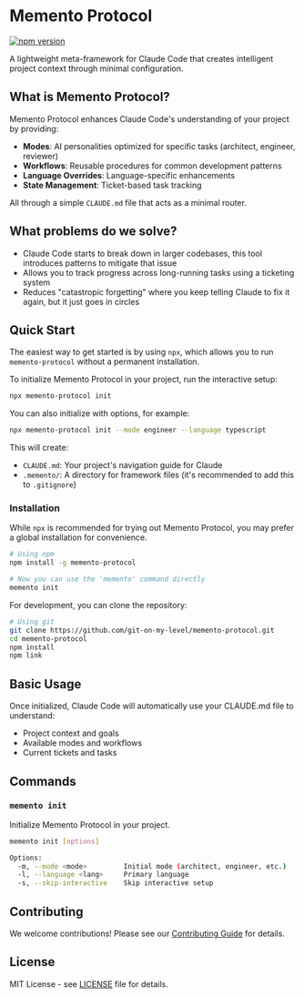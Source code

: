 # Memento Protocol

[![npm version](https://badge.fury.io/js/memento-protocol.svg)](https://badge.fury.io/js/memento-protocol)

A lightweight meta-framework for Claude Code that creates intelligent project context through minimal configuration.

## What is Memento Protocol?

Memento Protocol enhances Claude Code's understanding of your project by providing:
- **Modes**: AI personalities optimized for specific tasks (architect, engineer, reviewer)
- **Workflows**: Reusable procedures for common development patterns
- **Language Overrides**: Language-specific enhancements
- **State Management**: Ticket-based task tracking

All through a simple `CLAUDE.md` file that acts as a minimal router.

## What problems do we solve?
- Claude Code starts to break down in larger codebases, this tool introduces patterns to mitigate that issue
- Allows you to track progress across long-running tasks using a ticketing system
- Reduces "catastropic forgetting" where you keep telling Claude to fix it again, but it just goes in circles

## Quick Start

The easiest way to get started is by using `npx`, which allows you to run `memento-protocol` without a permanent installation.

To initialize Memento Protocol in your project, run the interactive setup:
```bash
npx memento-protocol init
```

You can also initialize with options, for example:
```bash
npx memento-protocol init --mode engineer --language typescript
```

This will create:
- `CLAUDE.md`: Your project's navigation guide for Claude
- `.memento/`: A directory for framework files (it's recommended to add this to `.gitignore`)

### Installation

While `npx` is recommended for trying out Memento Protocol, you may prefer a global installation for convenience.

```bash
# Using npm
npm install -g memento-protocol

# Now you can use the 'memento' command directly
memento init
```

For development, you can clone the repository:
```bash
# Using git
git clone https://github.com/git-on-my-level/memento-protocol.git
cd memento-protocol
npm install
npm link
```

## Basic Usage

Once initialized, Claude Code will automatically use your CLAUDE.md file to understand:
- Project context and goals
- Available modes and workflows
- Current tickets and tasks

## Commands

### `memento init`
Initialize Memento Protocol in your project.

```bash
memento init [options]

Options:
  -m, --mode <mode>         Initial mode (architect, engineer, etc.)
  -l, --language <lang>     Primary language
  -s, --skip-interactive    Skip interactive setup
```

## Contributing

We welcome contributions! Please see our [Contributing Guide](CONTRIBUTING.md) for details.

## License

MIT License - see [LICENSE](LICENSE) file for details.